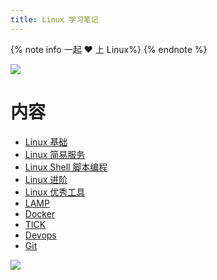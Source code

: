 ```yaml
---
title: Linux 学习笔记
---
```


{% note info 一起 ❤️ 上 Linux%} {% endnote %}

![](/linux/0_linux_base/booboo_linux_base/pic/02.png)

# 内容

- [Linux 基础](/linux/0_linux_base/booboo_linux_base/index.html)
- [Linux 简易服务](/linux/0_linux_base/booboo_easy_service/index.html)
- [Linux Shell 脚本编程](/linux/0_linux_base/booboo_bash_shell_scripts/index.html)
- [Linux 进阶](/linux/0_linux_base/booboo_middle_service/index.html)
- [Linux 优秀工具](/linux/2_excellent_tools/index.html)
- [LAMP](/linux/3_lamp/index.html)
- [Docker](/linux/4_docker/index.html)
- [TICK](/linux/5_tick/index.html)
- [Devops](/linux/6_devops/index.html)
- [Git](/linux/7_git/index.html)

![](/linux/0_linux_base/booboo_linux_base/pic/001.jpg)